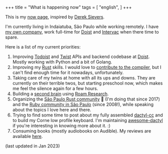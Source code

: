 +++
title = "What is happening now"
tags = [
  "english",
]
+++

This is my [now page](http://nownownow.com/about), inspired
by [Derek Sievers](https://sivers.org/now).

I'm currently living in Indaiatuba, São Paulo while working remotely. I have
[my own company](https://aule.software), work full-time for
[Doist](https://doist.com) and [Intervac](https://intervac-homeexchange.com)
when there time to spare.

Here is a list of my current priorities:

1. Improving [Todoist](https://developer.todoist.com) and
   [Twist](https://developer.twist.com) APIs and backend codebase at
   [Doist](https://doist.com). Mostly working with Python and a bit of Golang.
1. Improving my [Rust](https://www.rust-lang.org/en-US/) skills. I would love
   to [contribute to the compiler](/post/contributing-to-rust/), but I can't
   find enough time for it nowadays, unfortunately.
1. Taking care of my twins at home with all its ups and downs. They are
   currently on their terrible twos, but starting preschool now, which makes me
   feel the silence again for a few hours.
1. Building a [second brain](/knowledgebase) using [Roam
   Research](https://roamresearch.com). 
1. Organizing the [São Paulo Rust
   community](http//www.meetup.com/Rust-Sao-Paulo-Meetup/) 🦀 (I'm doing that
   since 2017) and the [Ruby community in São Paulo](https://gurusp.org) (since
   2008!), while speaking about the topics I love here and there.
1. Trying to find some time to post about my fully assembled
   [dactyl-cc](https://github.com/mjohns/dactyl-cc/) and to build my Corne low
   profile keyboard. I'm maintaining
   [awesome-dactyl](https://github.com/PotHix/awesome-dactyl) if you're
   interesting in knowing more about it. :)
1. Consuming books (mostly audiobooks on Audible). My reviews are available
   [here](https://pothix.com/tags/books/).

(last updated in Jan 2023)
